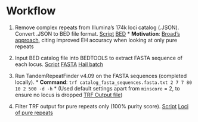 # Workflow

1) Remove complex repeats from Illumina’s 174k loci catalog (.JSON). Convert .JSON to BED file format. [Script](https://github.com/populationgenomics/sv-workflows/blob/main/str/inputs/pure_repeats_catalog/Illumina%20catalog%20to%20BED%20file%20conversion.ipynb) [BED](https://github.com/populationgenomics/sv-workflows/blob/main/str/inputs/pure_repeats_catalog/bed_catalog_without_complex_repeats.bed.zip)
				* **Motivation**: [Broad’s approach](https://gnomad.broadinstitute.org/news/2022-01-the-addition-of-short-tandem-repeat-calls-to-gnomad/), citing improved EH accuracy when looking at only pure repeats

2) Input BED catalog file into BEDTOOLS to extract FASTA sequence of each locus. [Script](https://github.com/populationgenomics/sv-workflows/blob/main/str/inputs/pure_repeats_catalog/bed_to_fasta.py) [FASTA](https://github.com/populationgenomics/sv-workflows/blob/main/str/inputs/pure_repeats_catalog/catalog_fasta_sequences.fasta.txt.zip) [Hail batch](https://batch.hail.populationgenomics.org.au/batches/420088)

3) Run TandemRepeatFinder v4.09 on the FASTA sequences (completed locally).
				* **Command**: `trf catalog_fasta_sequences.fasta.txt 2 7 7 80 10 2 500 -d -h`
				* (Used default settings apart from `minscore` = 2, to ensure no locus is dropped
[TRF Output file](https://github.com/populationgenomics/sv-workflows/blob/main/str/inputs/pure_repeats_catalog/trf_output.dat.zip))

4) Filter TRF output for pure repeats only (100% purity score). [Script](https://github.com/populationgenomics/sv-workflows/blob/main/str/inputs/pure_repeats_catalog/pure_repeats_script.py) [Loci of pure repeats](https://github.com/populationgenomics/sv-workflows/blob/main/str/inputs/pure_repeats_catalog/pure_repeat_loci.txt.zip)
